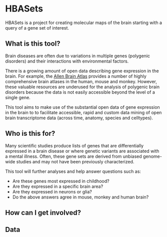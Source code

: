 HBASets
=======

HBASets is a project for creating molecular maps of the brain starting with a query of a gene set of interest.

## What is this tool?
Brain diseases are often due to variations in multiple genes (polygenic disorders) and their interactions with environmental factors.

There is a growing amount of open data describing gene expression in the brain. For example, the [Allen Brain Atlas](http://www.brain-map.org/) provides a number of highly comprehensive brain atlases in the human, mouse and monkey. However, these valuable resources are underused for the analysis of polygenic brain disorders because the data is not easily accessible beyond the level of a single gene.

This tool aims to make use of the substantial open data of gene expression in the brain to to facilitate accessible, rapid and custom data mining of open brain transcriptome data (across time, anatomy, species and celltypes).

## Who is this for?
Many scientific studies produce lists of genes that are differentially expressed in a brain disease or where genetic variants are associated with a mental illness. Often, these gene sets are derived from unbiased genome-wide studies and may not have been previously characterized.

This tool will further analyses and help answer questions such as:
- Are these genes most expressed in childhood?
- Are they expressed in a specific brain area?
- Are they expressed in neurons or glia?
- Do the above answers agree in mouse, monkey and human brain?


## How can I get involved?


## Data
